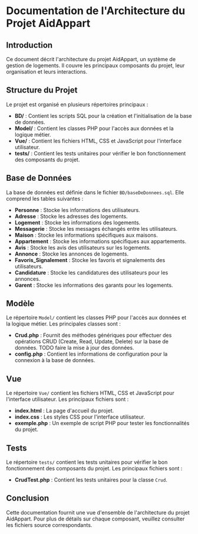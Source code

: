 # Documentation de l'Architecture du Projet AidAppart

## Introduction
Ce document décrit l'architecture du projet AidAppart, un système de gestion de logements. Il couvre les principaux composants du projet, leur organisation et leurs interactions.

## Structure du Projet
Le projet est organisé en plusieurs répertoires principaux :

- **BD/** : Contient les scripts SQL pour la création et l'initialisation de la base de données.
- **Model/** : Contient les classes PHP pour l'accès aux données et la logique métier.
- **Vue/** : Contient les fichiers HTML, CSS et JavaScript pour l'interface utilisateur.
- **tests/** : Contient les tests unitaires pour vérifier le bon fonctionnement des composants du projet.

## Base de Données
La base de données est définie dans le fichier `BD/baseDeDonnees.sql`. Elle comprend les tables suivantes :

- **Personne** : Stocke les informations des utilisateurs.
- **Adresse** : Stocke les adresses des logements.
- **Logement** : Stocke les informations des logements.
- **Messagerie** : Stocke les messages échangés entre les utilisateurs.
- **Maison** : Stocke les informations spécifiques aux maisons.
- **Appartement** : Stocke les informations spécifiques aux appartements.
- **Avis** : Stocke les avis des utilisateurs sur les logements.
- **Annonce** : Stocke les annonces de logements.
- **Favoris_Signalement** : Stocke les favoris et signalements des utilisateurs.
- **Candidature** : Stocke les candidatures des utilisateurs pour les annonces.
- **Garent** : Stocke les informations des garants pour les logements.

## Modèle
Le répertoire `Model/` contient les classes PHP pour l'accès aux données et la logique métier. Les principales classes sont :

- **Crud.php** : Fournit des méthodes génériques pour effectuer des opérations CRUD (Create, Read, Update, Delete) sur la base de données.
TODO faire la mise à jour des données.
- **config.php** : Contient les informations de configuration pour la connexion à la base de données.

## Vue
Le répertoire `Vue/` contient les fichiers HTML, CSS et JavaScript pour l'interface utilisateur. Les principaux fichiers sont :

- **index.html** : La page d'accueil du projet.
- **index.css** : Les styles CSS pour l'interface utilisateur.
- **exemple.php** : Un exemple de script PHP pour tester les fonctionnalités du projet.

## Tests
Le répertoire `tests/` contient les tests unitaires pour vérifier le bon fonctionnement des composants du projet. Les principaux fichiers sont :

- **CrudTest.php** : Contient les tests unitaires pour la classe `Crud`.

## Conclusion
Cette documentation fournit une vue d'ensemble de l'architecture du projet AidAppart. Pour plus de détails sur chaque composant, veuillez consulter les fichiers source correspondants.
